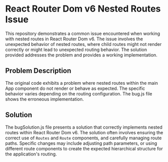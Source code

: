 # React Router Dom v6 Nested Routes Issue

This repository demonstrates a common issue encountered when working with nested routes in React Router Dom v6.  The issue involves the unexpected behavior of nested routes, where child routes might not render correctly or might lead to unexpected routing behavior.  The solution provided addresses the problem and provides a working implementation.

## Problem Description

The original code exhibits a problem where nested routes within the main App component do not render or behave as expected. The specific behavior varies depending on the routing configuration. The bug.js file shows the erroneous implementation.

## Solution

The bugSolution.js file presents a solution that correctly implements nested routes within React Router Dom v6.  The solution often involves ensuring the correct use of `Routes` and `Route` components, and carefully managing route paths.  Specific changes may include adjusting path parameters, or using different route components to create the expected hierarchical structure for the application's routing. 
